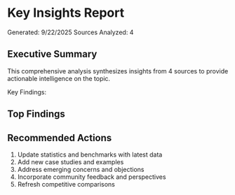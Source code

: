 # Key Insights Report

Generated: 9/22/2025
Sources Analyzed: 4

## Executive Summary

This comprehensive analysis synthesizes insights from 4 sources to provide actionable intelligence on the topic.

Key Findings:


## Top Findings

## Recommended Actions

1. Update statistics and benchmarks with latest data
2. Add new case studies and examples
3. Address emerging concerns and objections
4. Incorporate community feedback and perspectives
5. Refresh competitive comparisons

